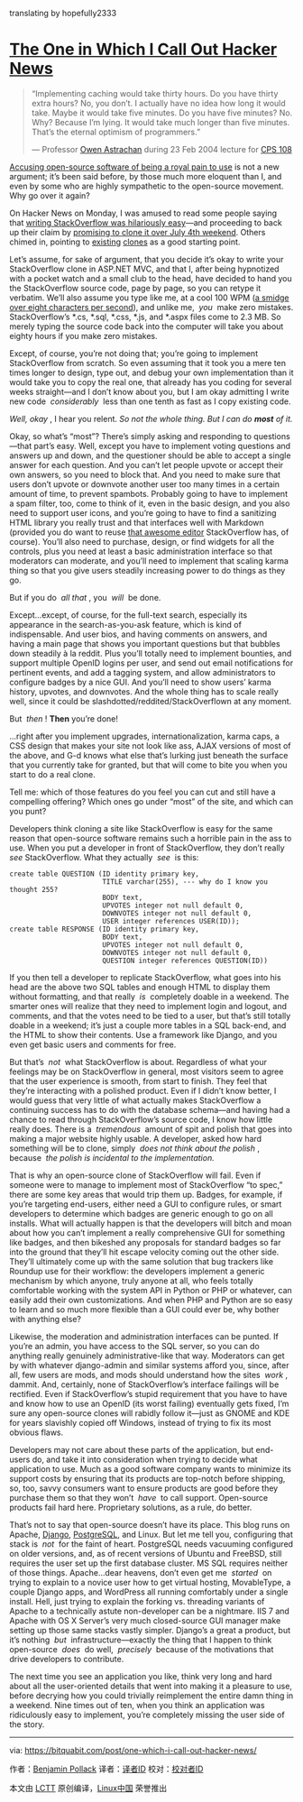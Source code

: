 translating by hopefully2333

# [The One in Which I Call Out Hacker News][14]


> “Implementing caching would take thirty hours. Do you have thirty extra hours? No, you don’t. I actually have no idea how long it would take. Maybe it would take five minutes. Do you have five minutes? No. Why? Because I’m lying. It would take much longer than five minutes. That’s the eternal optimism of programmers.”
> 
> — Professor [Owen Astrachan][1] during 23 Feb 2004 lecture for [CPS 108][2]

[Accusing open-source software of being a royal pain to use][5] is not a new argument; it’s been said before, by those much more eloquent than I, and even by some who are highly sympathetic to the open-source movement. Why go over it again?

On Hacker News on Monday, I was amused to read some people saying that [writing StackOverflow was hilariously easy][6]—and proceeding to back up their claim by [promising to clone it over July 4th weekend][7]. Others chimed in, pointing to [existing][8] [clones][9] as a good starting point.

Let’s assume, for sake of argument, that you decide it’s okay to write your StackOverflow clone in ASP.NET MVC, and that I, after being hypnotized with a pocket watch and a small club to the head, have decided to hand you the StackOverflow source code, page by page, so you can retype it verbatim. We’ll also assume you type like me, at a cool 100 WPM ([a smidge over eight characters per second][10]), and unlike me,  _you_  make zero mistakes. StackOverflow’s *.cs, *.sql, *.css, *.js, and *.aspx files come to 2.3 MB. So merely typing the source code back into the computer will take you about eighty hours if you make zero mistakes.

Except, of course, you’re not doing that; you’re going to implement StackOverflow from scratch. So even assuming that it took you a mere ten times longer to design, type out, and debug your own implementation than it would take you to copy the real one, that already has you coding for several weeks straight—and I don’t know about you, but I am okay admitting I write new code  _considerably_  less than one tenth as fast as I copy existing code.

 _Well, okay_ , I hear you relent. *So not the whole thing. But I can do **most** of it.*

Okay, so what’s “most”? There’s simply asking and responding to questions—that part’s easy. Well, except you have to implement voting questions and answers up and down, and the questioner should be able to accept a single answer for each question. And you can’t let people upvote or accept their own answers, so you need to block that. And you need to make sure that users don’t upvote or downvote another user too many times in a certain amount of time, to prevent spambots. Probably going to have to implement a spam filter, too, come to think of it, even in the basic design, and you also need to support user icons, and you’re going to have to find a sanitizing HTML library you really trust and that interfaces well with Markdown (provided you do want to reuse [that awesome editor][11] StackOverflow has, of course). You’ll also need to purchase, design, or find widgets for all the controls, plus you need at least a basic administration interface so that moderators can moderate, and you’ll need to implement that scaling karma thing so that you give users steadily increasing power to do things as they go.

But if you do  _all that_ , you  _will_  be done.

Except…except, of course, for the full-text search, especially its appearance in the search-as-you-ask feature, which is kind of indispensable. And user bios, and having comments on answers, and having a main page that shows you important questions but that bubbles down steadily à la reddit. Plus you’ll totally need to implement bounties, and support multiple OpenID logins per user, and send out email notifications for pertinent events, and add a tagging system, and allow administrators to configure badges by a nice GUI. And you’ll need to show users’ karma history, upvotes, and downvotes. And the whole thing has to scale really well, since it could be slashdotted/reddited/StackOverflown at any moment.

But  _then_ ! **Then** you’re done!

…right after you implement upgrades, internationalization, karma caps, a CSS design that makes your site not look like ass, AJAX versions of most of the above, and G-d knows what else that’s lurking just beneath the surface that you currently take for granted, but that will come to bite you when you start to do a real clone.

Tell me: which of those features do you feel you can cut and still have a compelling offering? Which ones go under “most” of the site, and which can you punt?

Developers think cloning a site like StackOverflow is easy for the same reason that open-source software remains such a horrible pain in the ass to use. When you put a developer in front of StackOverflow, they don’t really  _see_ StackOverflow. What they actually  _see_  is this:

```
create table QUESTION (ID identity primary key,
                       TITLE varchar(255), --- why do I know you thought 255?
                       BODY text,
                       UPVOTES integer not null default 0,
                       DOWNVOTES integer not null default 0,
                       USER integer references USER(ID));
create table RESPONSE (ID identity primary key,
                       BODY text,
                       UPVOTES integer not null default 0,
                       DOWNVOTES integer not null default 0,
                       QUESTION integer references QUESTION(ID))
```

If you then tell a developer to replicate StackOverflow, what goes into his head are the above two SQL tables and enough HTML to display them without formatting, and that really  _is_  completely doable in a weekend. The smarter ones will realize that they need to implement login and logout, and comments, and that the votes need to be tied to a user, but that’s still totally doable in a weekend; it’s just a couple more tables in a SQL back-end, and the HTML to show their contents. Use a framework like Django, and you even get basic users and comments for free.

But that’s  _not_  what StackOverflow is about. Regardless of what your feelings may be on StackOverflow in general, most visitors seem to agree that the user experience is smooth, from start to finish. They feel that they’re interacting with a polished product. Even if I didn’t know better, I would guess that very little of what actually makes StackOverflow a continuing success has to do with the database schema—and having had a chance to read through StackOverflow’s source code, I know how little really does. There is a  _tremendous_  amount of spit and polish that goes into making a major website highly usable. A developer, asked how hard something will be to clone, simply  _does not think about the polish_ , because  _the polish is incidental to the implementation._ 

That is why an open-source clone of StackOverflow will fail. Even if someone were to manage to implement most of StackOverflow “to spec,” there are some key areas that would trip them up. Badges, for example, if you’re targeting end-users, either need a GUI to configure rules, or smart developers to determine which badges are generic enough to go on all installs. What will actually happen is that the developers will bitch and moan about how you can’t implement a really comprehensive GUI for something like badges, and then bikeshed any proposals for standard badges so far into the ground that they’ll hit escape velocity coming out the other side. They’ll ultimately come up with the same solution that bug trackers like Roundup use for their workflow: the developers implement a generic mechanism by which anyone, truly anyone at all, who feels totally comfortable working with the system API in Python or PHP or whatever, can easily add their own customizations. And when PHP and Python are so easy to learn and so much more flexible than a GUI could ever be, why bother with anything else?

Likewise, the moderation and administration interfaces can be punted. If you’re an admin, you have access to the SQL server, so you can do anything really genuinely administrative-like that way. Moderators can get by with whatever django-admin and similar systems afford you, since, after all, few users are mods, and mods should understand how the sites  _work_ , dammit. And, certainly, none of StackOverflow’s interface failings will be rectified. Even if StackOverflow’s stupid requirement that you have to have and know how to use an OpenID (its worst failing) eventually gets fixed, I’m sure any open-source clones will rabidly follow it—just as GNOME and KDE for years slavishly copied off Windows, instead of trying to fix its most obvious flaws.

Developers may not care about these parts of the application, but end-users do, and take it into consideration when trying to decide what application to use. Much as a good software company wants to minimize its support costs by ensuring that its products are top-notch before shipping, so, too, savvy consumers want to ensure products are good before they purchase them so that they won’t  _have_  to call support. Open-source products fail hard here. Proprietary solutions, as a rule, do better.

That’s not to say that open-source doesn’t have its place. This blog runs on Apache, [Django][12], [PostgreSQL][13], and Linux. But let me tell you, configuring that stack is  _not_  for the faint of heart. PostgreSQL needs vacuuming configured on older versions, and, as of recent versions of Ubuntu and FreeBSD, still requires the user set up the first database cluster. MS SQL requires neither of those things. Apache…dear heavens, don’t even get me  _started_  on trying to explain to a novice user how to get virtual hosting, MovableType, a couple Django apps, and WordPress all running comfortably under a single install. Hell, just trying to explain the forking vs. threading variants of Apache to a technically astute non-developer can be a nightmare. IIS 7 and Apache with OS X Server’s very much closed-source GUI manager make setting up those same stacks vastly simpler. Django’s a great a product, but it’s nothing  _but_  infrastructure—exactly the thing that I happen to think open-source  _does_  do well,  _precisely_  because of the motivations that drive developers to contribute.

The next time you see an application you like, think very long and hard about all the user-oriented details that went into making it a pleasure to use, before decrying how you could trivially reimplement the entire damn thing in a weekend. Nine times out of ten, when you think an application was ridiculously easy to implement, you’re completely missing the user side of the story.

--------------------------------------------------------------------------------

via: https://bitquabit.com/post/one-which-i-call-out-hacker-news/

作者：[Benjamin Pollack][a]
译者：[译者ID](https://github.com/译者ID)
校对：[校对者ID](https://github.com/校对者ID)

本文由 [LCTT](https://github.com/LCTT/TranslateProject) 原创编译，[Linux中国](https://linux.cn/) 荣誉推出

[a]:https://bitquabit.com/meta/about/
[1]:http://www.cs.duke.edu/~ola/
[2]:http://www.cs.duke.edu/courses/cps108/spring04/
[3]:https://bitquabit.com/categories/programming
[4]:https://bitquabit.com/categories/technology
[5]:http://blog.bitquabit.com/2009/06/30/one-which-i-say-open-source-software-sucks/
[6]:http://news.ycombinator.com/item?id=678501
[7]:http://news.ycombinator.com/item?id=678704
[8]:http://code.google.com/p/cnprog/
[9]:http://code.google.com/p/soclone/
[10]:http://en.wikipedia.org/wiki/Words_per_minute
[11]:http://github.com/derobins/wmd/tree/master
[12]:http://www.djangoproject.com/
[13]:http://www.postgresql.org/
[14]:https://bitquabit.com/post/one-which-i-call-out-hacker-news/
